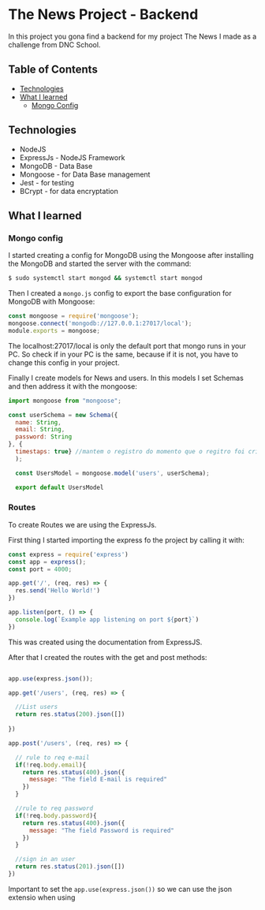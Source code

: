 # The News Project - Backend

In this project you gona find a backend for my project The News I made as a challenge from DNC School. 

## Table of Contents
- [Technologies](#technologies)
- [What I learned](#what-i-learned)
  - [Mongo Config](#mongo-config)


## Technologies
- NodeJS 
- ExpressJs - NodeJS Framework
- MongoDB - Data Base
- Mongoose - for Data Base management
- Jest - for testing
- BCrypt - for data encryptation 


## What I learned

### Mongo config

I started creating a config for MongoDB using the Mongoose after installing the MongoDB and started the server with the command:
```bash
$ sudo systemctl start mongod && systemctl start mongod
```

Then I created a ``mongo.js`` config to export the base configuration for MongoDB with Mongoose:

```js
const mongoose = require('mongoose');
mongoose.connect('mongodb://127.0.0.1:27017/local');
module.exports = mongoose;
```

The localhost:27017/local is only the default port that mongo runs in your PC. So check if in your PC is the same, because if it is not, you have to change this config in your project.

Finally I create models for News and users. In this models I set Schemas and then address it with the mongoose:

``` js
import mongoose from "mongoose";

const userSchema = new Schema({
  name: String,
  email: String,
  password: String
}, {
  timestaps: true} //mantem o registro do momento que o regitro foi criado ou atualizado.
  );

  const UsersModel = mongoose.model('users', userSchema);

  export default UsersModel
```

### Routes

To create Routes we are using the ExpressJs. 

First thing I started importing the express fo the project by calling it with:  

```js
const express = require('express')
const app = express();
const port = 4000;

app.get('/', (req, res) => {
  res.send('Hello World!')
})

app.listen(port, () => {
  console.log(`Example app listening on port ${port}`)
})

```

This was created using the documentation from ExpressJS.

After that I created the routes with the get and post methods:

``` js

app.use(express.json());

app.get('/users', (req, res) => {

  //List users
  return res.status(200).json([])
 
})

app.post('/users', (req, res) => {

  // rule to req e-mail
  if(!req.body.email){
    return res.status(400).json({
      message: "The field E-mail is required"
    })
  }

  //rule to req password
  if(!req.body.password){
    return res.status(400).json({
      message: "The field Password is required"
    })
  }

  //sign in an user
  return res.status(201).json([])
})

```

Important to set the ``app.use(express.json())`` so we can use the json extensio when using 